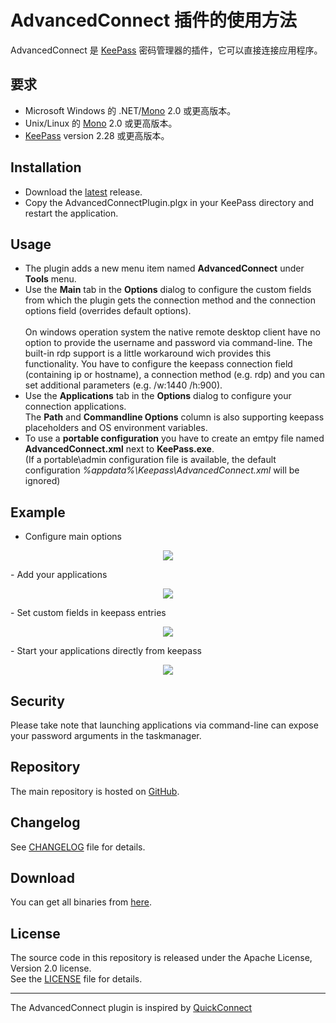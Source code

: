 # AdvancedConnect 插件的使用方法
AdvancedConnect 是 [KeePass](http://keepass.info) 密码管理器的插件，它可以直接连接应用程序。


## 要求

- Microsoft Windows 的 .NET/[Mono](http://www.mono-project.com/download/) 2.0 或更高版本。
- Unix/Linux 的 [Mono](http://www.mono-project.com/download/) 2.0 或更高版本。
- [KeePass](http://keepass.info) version 2.28 或更高版本。


## Installation

- Download the [latest](https://github.com/aalbng/AdvancedConnectPlugin/releases/latest) release.
- Copy the AdvancedConnectPlugin.plgx in your KeePass directory and restart the application.

## Usage

- The plugin adds a new menu item named **AdvancedConnect** under **Tools** menu.
- Use the **Main** tab in the **Options** dialog to configure the custom fields from which the plugin gets the connection method and the connection options field (overrides default options). <br /><br />
On windows operation system the native remote desktop client have no option to provide the username and password via command-line. The built-in rdp support is a little workaround wich provides this functionality. You have to configure the keepass connection field (containing ip or hostname), a connection method (e.g. rdp) and you can set additional parameters (e.g. /w:1440 /h:900).<br />
- Use the **Applications** tab in the **Options** dialog to configure your connection applications. <br />
The **Path** and **Commandline Options** column is also supporting keepass placeholders and OS environment variables.
- To use a **portable configuration** you have to create an emtpy file named **AdvancedConnect.xml** next to **KeePass.exe**. <br />
(If a portable\admin configuration file is available, the default configuration *%appdata%\Keepass\AdvancedConnect.xml* will be ignored)


## Example
- Configure main options
<p align="center"><img src="https://github.com/aalbng/AdvancedConnectPlugin/blob/master/Doc/AdvancedConnect_Options-Main.png"/></p>
- Add your applications
<p align="center"><img src="https://github.com/aalbng/AdvancedConnectPlugin/blob/master/Doc/AdvancedConnect_Options-Applications.png"/></p>
- Set custom fields in keepass entries
<p align="center"><img src="https://github.com/aalbng/AdvancedConnectPlugin/blob/master/Doc/Keepass_CustomFields.png"/></p>
- Start your applications directly from keepass
<p align="center"><img src="https://github.com/aalbng/AdvancedConnectPlugin/blob/master/Doc/Keepass_ContexMenu.png"/></p>

## Security

Please take note that launching applications via command-line can expose your password arguments in the taskmanager.

## Repository

The main repository is hosted on [GitHub](https://github.com/aalbng/AdvancedConnectPlugin).

## Changelog

See [CHANGELOG](https://github.com/aalbng/AdvancedConnectPlugin/blob/master/AdvancedConnectPlugin/CHANGELOG.txt) file for details.

## Download

You can get all binaries from [here](https://github.com/aalbng/AdvancedConnectPlugin/releases).

## License

The source code in this repository is released under the Apache License, Version 2.0 license. <br />
See the [LICENSE](https://github.com/aalbng/AdvancedConnectPlugin/blob/master/AdvancedConnectPlugin/LICENSE.txt) file for details.


____
The AdvancedConnect plugin is inspired by [QuickConnect](https://github.com/cristianst85/QuickConnectPlugin) 

